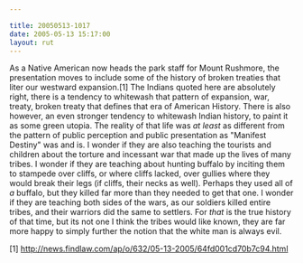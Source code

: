 ```yaml
---

title: 20050513-1017
date: 2005-05-13 15:17:00
layout: rut
---
```


<p>As a Native American now heads the park staff for Mount Rushmore,
the presentation moves to include some of the history of broken
treaties that liter our westward expansion.[1] The Indians quoted
here are absolutely right, there is a tendency to whitewash that
pattern of expansion, war, treaty, broken treaty that defines that
era of American History.  There is also however, an even stronger
tendency to whitewash Indian history, to paint it as some green
utopia.  The reality of that life was <em>at least</em> as different
from the pattern of public perception and public presentation as
"Manifest Destiny" was and is.  I wonder if they are also teaching
the tourists and children about the torture and incessant war that
made up the lives of many tribes.  I wonder if they are teaching
about hunting buffalo by inciting them to stampede over cliffs,
or where cliffs lacked, over gullies where they would break their
legs (if cliffs, their necks as well).  Perhaps they used all of
<em>a</em> buffalo, but they killed far more than they needed to get
that one.  I wonder if they are teaching both sides of the wars,
as our soldiers killed entire tribes, and their warriors did the
same to settlers.  For <em>that</em> is the true history of that
time, but its not one I think the tribes would like known, they are
far more happy to simply further the notion that the white man is
always evil.</p>

[1] http://news.findlaw.com/ap/o/632/05-13-2005/64fd001cd70b7c94.html

